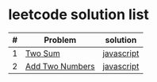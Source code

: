 # leetcode solution list

| # | Problem                                                                                        | solution                                                                                        |
| - | ---------------------------------------------------------------------------------------------- | ----------------------------------------------------------------------------------------------- |
| 1 | [Two Sum](https://github.com/superchen14/leetcode/blob/master/problems/1_two_sum.md)           | [javascript](https://github.com/superchen14/leetcode/blob/master/javascript/1_two_sum.js)       |
| 2 | [Add Two Numbers](https://github.com/superchen14/leetcode/blob/master/problems/2_add_two_numbers.md) | [javascript](https://github.com/superchen14/leetcode/blob/master/javascript/2_add_two_numbers.js) |